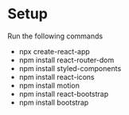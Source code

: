 # Setup

Run the following commands

 - npx create-react-app
 - npm install react-router-dom
 - npm install styled-components
 - npm install react-icons
 - npm install motion
 - npm install react-bootstrap
 - npm install bootstrap